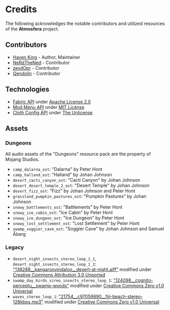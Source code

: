 # Credits
The following acknowledges the notable contributors and utilized resources of the **Atmosfera** project.

## Contributors
* [Haven King](https://github.com/Haven-King) - Author, Maintainer
* [NeRdTheNed](https://github.com/NeRdTheNed) - Contributor
* [zeydOpr](https://github.com/zeydOpr) - Contributor
* [Qendolin](https://github.com/Qendolin) - Contributor

## Technologies
* [Fabric API](https://github.com/FabricMC/fabric) under [Apache License 2.0]
* [Mod Menu API](https://github.com/TerraformersMC/ModMenu) under [MIT License]
* [Cloth Config API](https://github.com/shedaniel/cloth-config) under [The Unlicense]
  
## Assets
### Dungeons
All audio assets of the "Dungeons" resource pack are the property of Mojang Studios.
* `camp_dalarna_ost`: "Dalarna" by Peter Hont
* `camp_halland_ost`: "Halland" by Johan Johnson
* `desert_cacti_canyon_ost`: "Cacti Canyon" by Johan Johnson
* `desert_desert_temple_2_ost`: "Desert Temple" by Johan Johnson
* `desert_fizz_ost`: "Fizz" by Johan Johnson and Peter Hont
* `grassland_pumpkin_pastures_ost`: "Pumpkin Pastures" by Johan Johnson
* `snowy_battlements_ost`: "Battlements" by Peter Hont
* `snowy_ice_cabin_ost`: "Ice Cabin" by Peter Hont
* `snowy_ice_dungeon_ost`: "Ice Dungeon" by Peter Hont
* `snowy_lost_settlement_ost`: "Lost Settlement" by Peter Hont
* `swamp_soggier_cave_ost`: "Soggier Cave" by Johan Johnson and Samuel Åberg

### Legacy
* `desert_night_insects_stereo_loop_1_1`, `desert_night_insects_stereo_loop_1_2`: ["138288__kangaroovindaloo__desert-at-night.aiff"] modified under [Creative Commons Attribution 3.0 Unported]
* `swamp_day_birds_vireo_insects_stereo_loop_1`: ["124098__cognito-perceptu__swamp-woods"] modified under [Creative Commons Zero v1.0 Universal]
* `waves_stereo_loop_1`: ["21754__c97059890__fiji-beach-stereo-128kbps.mp3"] modified under [Creative Commons Zero v1.0 Universal]

[//]: # (Reference Links)
["21754__c97059890__fiji-beach-stereo-128kbps.mp3"]: https://freesound.org/people/c97059890/sounds/21754/
["124098__cognito-perceptu__swamp-woods"]: https://freesound.org/people/cognito%20perceptu/sounds/124098/
["138288__kangaroovindaloo__desert-at-night.aiff"]: https://freesound.org/people/kangaroovindaloo/sounds/138288/
[Apache License 2.0]: https://www.apache.org/licenses/LICENSE-2.0
[Creative Commons Attribution 3.0 Unported]: https://creativecommons.org/licenses/by/3.0/
[Creative Commons Zero v1.0 Universal]: https://creativecommons.org/publicdomain/zero/1.0/
[MIT License]: https://opensource.org/licenses/MIT
[The Unlicense]: https://unlicense.org/
